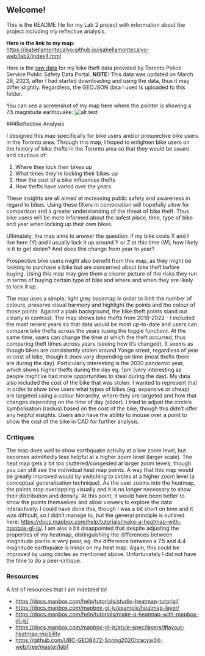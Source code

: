 ## Welcome!

This is the README file for my Lab 2 project with information about the project including my reflective analysis.

**Here is the link to my map:** https://isabellamontecalvo.github.io/isabellamontecalvo-web/lab2/index4.html

Here is the [raw data](https://data.torontopolice.on.ca/datasets/TorontoPS::bicycle-thefts-open-data/about) for my bike theft data provided by Toronto Police Service Public Safety Data Portal. **NOTE:** This data was updated on March 28, 2023, after I had started downloading and using the data, thus it may differ slightly. Regardless, the GEOJSON data I used is uploaded to this folder.

You can see a screenshot of my map here where the pointer is showing a 7.5 magnitude earthquake:
![alt text]()


###Reflective Analysis

I designed this map specifically for bike users and/or prospective bike users in the Toronto area. Through this map, I hoped to enlighten bike users on the history of bike thefts in the Toronto area so that they would be aware and cautious of:
1. Where they lock their bikes up
2. What times they’re locking their bikes up
3. How the cost of a bike influences thefts
4. How thefts have varied over the years

These insights are all aimed at increasing public safety and awareness in regard to bikes. Using these filters in combination will hopefully allow for comparison and a greater understanding of the threat of bike theft. Thus bike users will be more informed about the safest place, time, type of bike and year when locking up their own bikes.

Ultimately, the map aims to answer the question: if my bike costs X and I live here (Y) and I usually lock it up around Y or Z at this time (W), how likely is it to get stolen? And does this change from year to year?

Prospective bike users might also benefit from this map, as they might be looking to purchase a bike but are concerned about bike theft before buying. Using this map may give them a clearer picture of the risks they run in terms of buying certain type of bike and where and when they are likely to lock it up.

The map uses a simple, light grey basemap in order to limit the number of colours, preserve visual harmony and highlight the points and the colour of those points. Against a plain background, the bike theft points stand out clearly in contrast. The map shows bike thefts from 2018-2022 -  I included the most recent years so that data would be most up-to-date and users can compare bike thefts across the years (using the toggle function). At the same time, users can change the time at which the theft occurred, thus comparing theft times across years (seeing how it’s changed). It seems as though bikes are consistently stolen around Yonge street, regardless of year or cost of bike, though it does vary depending on time (most thefts there are during the day). Particularly interesting is the 2020 pandemic year, which shows higher thefts during the day eg. 1pm (very interesting as people might’ve had more opportunities to steal during the day). My data also included the cost of the bike that was stolen. I wanted to represent that in order to show bike users what types of bikes (eg. expensive or cheap) are targeted using a colour hierarchy, where they are targeted and how that changes depending on the time of day (slider). I tried to adjust the circle’s symbolisation (radius) based on the cost of the bike, though this didn’t offer any helpful insights. Users also have the ability to mouse over a point to show the cost of the bike in CAD for further analysis.
### Critiques
The map does well to show earthquake activity at a low zoom level, but becomes admittedly less helpful at a higher zoom level (larger scale). The heat map gets a bit too cluttered/congested at larger zoom levels, though you can still see the individual heat map points. A way that this map would be greatly improved would by switching to circles at a higher zoom level (a conceptual generalisation technique). As the user zooms into the heatmap, the points stop overlapping visually and it is no longer necessary to show their distribution and density. At this point, it would have been better to show the points themselves and allow viewers to explore the data interactively. I could have done this, though I was a bit short on time and it was difficult, so I didn’t manage to, but the general principle is outlined here: https://docs.mapbox.com/help/tutorials/make-a-heatmap-with-mapbox-gl-js/. I am also a bit disappointed that despite adjusting the properties of my heatmap, distinguishing the differences between magnitude points is very poor, eg. the difference between a 7.5 and 4.4 magnitude earthquake is minor on my heat map. Again, this could be improved by using circles as mentioned above. Unfortunately I did not have the time to do a peer-critique.

### Resources
A list of resources that I am indebted to!
* https://docs.mapbox.com/help/tutorials/studio-heatmap-tutorial/
* https://docs.mapbox.com/mapbox-gl-js/example/heatmap-layer/
* https://docs.mapbox.com/help/tutorials/make-a-heatmap-with-mapbox-gl-js/
* https://docs.mapbox.com/mapbox-gl-js/style-spec/layers/#layout-heatmap-visibility
* https://github.com/UBC-GEOB472-Spring2020/tracyw04-web/tree/master/lab1
